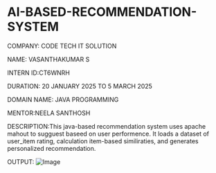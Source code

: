 # AI-BASED-RECOMMENDATION-SYSTEM

COMPANY: CODE TECH IT SOLUTION 

NAME: VASANTHAKUMAR S

INTERN ID:CT6WNRH

DURATION: 20 JANUARY 2025 TO 5 MARCH 2025

DOMAIN NAME: JAVA PROGRAMMING 

MENTOR:NEELA SANTHOSH

DESCRIPTION:This java-based recommendation system uses apache mahout to sugguest baseed on user performence. It loads a dataset of user_item rating, calculation item-based similiraties, and generates personalized recommendation.

OUTPUT:
![Image](https://github.com/user-attachments/assets/a81a16c9-816a-4cb5-a335-467f2aeb6d53)
